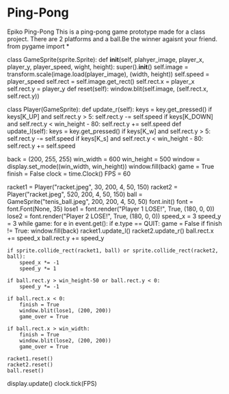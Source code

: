 # Ping-Pong
Epiko Ping-Pong
This is a ping-pong game prototype made for a class project.
There are 2 platforms and a ball.Be the winner agaisnt your friend.
from pygame import *

class GameSprite(sprite.Sprite):
    def __init__(self, plahyer_image, player_x, player_y, player_speed, wight, height):
        super().__init__()
        self.image = transform.scale(image.load(player_image), (width, height))
        self.speed = player_speed
        self.rect = self.image.get_rect()
        self.rect.x = player_x
        self.rect.y = player_y
    def reset(self):
        window.blit(self.image, (self.rect.x, self.rect.y))

class Player(GameSprite):
    def update_r(self):
        keys = key.get_pressed()
        if keys[K_UP] and self.rect.y > 5:
            self.rect.y -= self.speed
        if keys[K_DOWN] and self.rect.y < win_height - 80:
            self.rect.y += self.speed
    def update_l(self):
        keys = key.get_pressed()
        if keys[K_w] and self.rect.y > 5:
            self.rect.y -= self.speed
        if keys[K_s] and self.rect.y < win_height - 80:
            self.rect.y += self.speed

back = (200, 255, 255)
win_width = 600
win_height = 500
window = display.set_mode((win_width, win_height))
window.fill(back)
game = True
finish = False
clock = time.Clock()
FPS = 60

racket1 = Player("racket.jpeg", 30, 200, 4, 50, 150)
racket2 = Player("racket.jpeg", 520, 200, 4, 50, 150)
ball = GameSprite("tenis_ball.jpeg", 200, 200, 4, 50, 50)
font.init()
font = font.Font(None, 35)
lose1 = font.render("Player 1 LOSE!", True, (180, 0, 0))
lose2 = font.render("Player 2 LOSE!", True, (180, 0, 0))
speed_x = 3
speed_y = 3
while game:
    for e in event.get():
        if e.type == QUIT:
            game = False
    if finish != True:
        window.fill(back)
        racket1.update_l()
        racket2.update_r()
        ball.rect.x += speed_x
        ball.rect.y += speed_y

    if sprite.collide_rect(racket1, ball) or sprite.collide_rect(racket2, ball):
        speed_x *= -1
        speed_y *= 1

    if ball.rect.y > win_height-50 or ball.rect.y < 0:
        speed_y *= -1

    if ball.rect.x < 0:
        finish = True
        window.blit(lose1, (200, 200))
        game_over = True

    if ball.rect.x > win_width:
        finish = True
        window.blit(lose2, (200, 200))
        game_over = True

    racket1.reset()
    racket2.reset()
    ball.reset()

display.update()
clock.tick(FPS)
